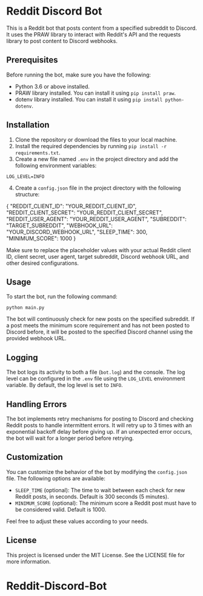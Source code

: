 # Reddit Discord Bot

This is a Reddit bot that posts content from a specified subreddit to Discord. It uses the PRAW library to interact with Reddit's API and the requests library to post content to Discord webhooks.

## Prerequisites
Before running the bot, make sure you have the following:

* Python 3.6 or above installed.
* PRAW library installed. You can install it using `pip install praw`.
* dotenv library installed. You can install it using `pip install python-dotenv`.

## Installation

1. Clone the repository or download the files to your local machine.
2. Install the required dependencies by running `pip install -r requirements.txt`.
3. Create a new file named `.env` in the project directory and add the following environment variables:

```
LOG_LEVEL=INFO
```

4. Create a `config.json` file in the project directory with the following structure:

{
  "REDDIT_CLIENT_ID": "YOUR_REDDIT_CLIENT_ID",
  "REDDIT_CLIENT_SECRET": "YOUR_REDDIT_CLIENT_SECRET",
  "REDDIT_USER_AGENT": "YOUR_REDDIT_USER_AGENT",
  "SUBREDDIT": "TARGET_SUBREDDIT",
  "WEBHOOK_URL": "YOUR_DISCORD_WEBHOOK_URL",
  "SLEEP_TIME": 300,
  "MINIMUM_SCORE": 1000
}

Make sure to replace the placeholder values with your actual Reddit client ID, client secret, user agent, target subreddit, Discord webhook URL, and other desired configurations.

## Usage

To start the bot, run the following command:
```
python main.py
```

The bot will continuously check for new posts on the specified subreddit. If a post meets the minimum score requirement and has not been posted to Discord before, it will be posted to the specified Discord channel using the provided webhook URL.

## Logging

The bot logs its activity to both a file (`bot.log`) and the console. The log level can be configured in the `.env` file using the `LOG_LEVEL` environment variable. By default, the log level is set to `INFO`.

## Handling Errors

The bot implements retry mechanisms for posting to Discord and checking Reddit posts to handle intermittent errors. It will retry up to 3 times with an exponential backoff delay before giving up. If an unexpected error occurs, the bot will wait for a longer period before retrying.

## Customization

You can customize the behavior of the bot by modifying the `config.json` file. The following options are available:

* `SLEEP_TIME` (optional): The time to wait between each check for new Reddit posts, in seconds. Default is 300 seconds (5 minutes).
* `MINIMUM_SCORE` (optional): The minimum score a Reddit post must have to be considered valid. Default is 1000.

Feel free to adjust these values according to your needs.

## License
This project is licensed under the MIT License. See the LICENSE file for more information.




# Reddit-Discord-Bot
